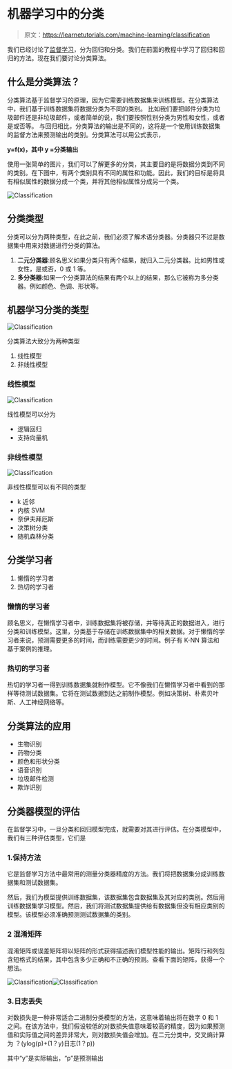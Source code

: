 # 机器学习中的分类

> 原文：<https://learnetutorials.com/machine-learning/classification>

我们已经讨论了[监督学习](../../machine-learning/supervised-learning)，分为回归和分类。我们在前面的教程中学习了回归和回归的方法。现在我们要讨论分类算法。

## 什么是分类算法？

分类算法基于监督学习的原理，因为它需要训练数据集来训练模型。在分类算法中，我们基于训练数据集将数据分类为不同的类别。
比如我们要把邮件分类为垃圾邮件还是非垃圾邮件，或者简单的说，我们要按照性别分类为男性和女性，或者是或否等。
与回归相比，分类算法的输出是不同的，这将是一个使用训练数据集的监督方法来预测输出的类别。分类算法可以用公式表示，

**y=f(x)，其中 y =分类输出**

使用一张简单的图片，我们可以了解更多的分类，其主要目的是将数据分类到不同的类别。在下图中，有两个类别具有不同的属性和功能。因此，我们的目标是将具有相似属性的数据分成一个类，并将其他相似属性分成另一个类。

![Classification](img/901ee03e99edd70d407dc6967c387131.png)

## 分类类型

分类可以分为两种类型，在此之前，我们必须了解术语分类器。分类器只不过是数据集中用来对数据进行分类的算法。

1.  **二元分类器**:顾名思义如果分类只有两个结果，就归入二元分类器。比如男性或女性，是或否，0 或 1 等。
2.  **多分类器**:如果一个分类算法的结果有两个以上的结果，那么它被称为多分类器。例如颜色、色调、形状等。

## 机器学习分类的类型

![Classification](img/97ab093b5b75222779afdecfc23e2ca2.png)

分类算法大致分为两种类型

1.  线性模型
2.  非线性模型

### 线性模型

![Classification](img/fd3062cdd25b567b372339e941fe72cc.png)

线性模型可以分为

*   逻辑回归
*   支持向量机

### 非线性模型

![Classification](img/e0034dc33182a8fdcc2e5c4e24513c30.png)

非线性模型可以有不同的类型

*   k 近邻
*   内核 SVM
*   奈伊夫拜厄斯
*   决策树分类
*   随机森林分类

## 分类学习者

1.  懒惰的学习者
2.  热切的学习者

### 懒惰的学习者

顾名思义，在懒惰学习者中，训练数据集将被存储，并等待真正的数据进入，进行分类和训练模型。这里，分类基于存储在训练数据集中的相关数据。对于懒惰的学习者来说，预测需要更多的时间，而训练需要更少的时间。例子有 K-NN 算法和基于案例的推理。

### 热切的学习者

热切的学习者一得到训练数据集就制作模型。它不像我们在懒惰学习者中看到的那样等待测试数据集。它将在测试数据到达之前制作模型。例如决策树、朴素贝叶斯、人工神经网络等。

## 分类算法的应用

*   生物识别
*   药物分类
*   颜色和形状分类
*   语音识别
*   垃圾邮件检测
*   欺诈识别

## 分类器模型的评估

在监督学习中，一旦分类和回归模型完成，就需要对其进行评估。在分类模型中，我们有三种评估类型，它们是

### 1.保持方法

它是监督学习方法中最常用的测量分类器精度的方法。我们将把数据集分成训练数据集和测试数据集。

然后，我们为模型提供训练数据集，该数据集包含数据集及其对应的类别。然后用训练数据集学习模型。然后，我们将测试数据集提供给有数据集但没有相应类别的模型。该模型必须准确预测测试数据集的类别。

### 2 混淆矩阵

混淆矩阵或误差矩阵将以矩阵的形式获得描述我们模型性能的输出。矩阵行和列包含短格式的结果，其中包含多少正确和不正确的预测。查看下面的矩阵，获得一个想法。

![Classification](img/94b16740a7466f51d18bc367fd8e82ec.png)![Classification](img/33b5ecf1069b9ce42579c79def1658b4.png)

### 3.日志丢失

对数损失是一种非常适合二进制分类模型的方法，这意味着输出将在数字 0 和 1 之间。在该方法中，我们假设较低的对数损失值意味着较高的精度，因为如果预测值和实际值之间的差异非常大，则对数损失值会增加。在二元分类中，交叉熵计算为
？(ylog(p)+(1？y)日志(1？p))

其中“y”是实际输出，“p”是预测输出